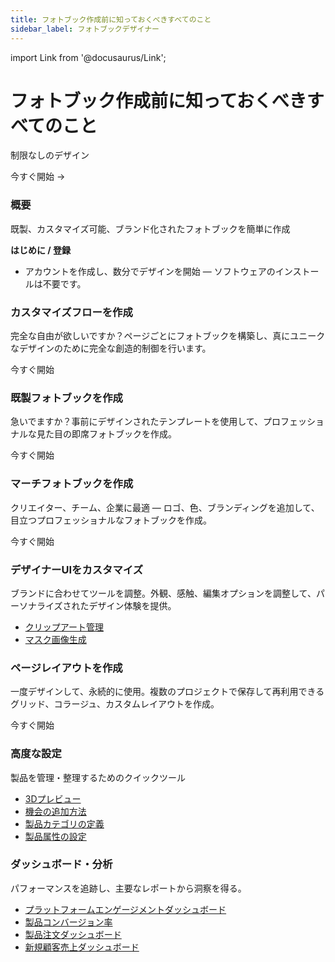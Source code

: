 ```yaml
---
title: フォトブック作成前に知っておくべきすべてのこと
sidebar_label: フォトブックデザイナー
---
```


import Link from '@docusaurus/Link';

<div style={{
  textAlign: 'center',
  padding: '3rem 2rem',
  background: 'linear-gradient(135deg, #667eea 0%, #764ba2 100%)',
  borderRadius: '16px',
  color: 'white',
  marginBottom: '3rem'
}}>

# フォトブック作成前に知っておくべきすべてのこと

<p style={{fontSize: '1.2rem', opacity: 0.95, margin: '1.5rem 0'}}>
  制限なしのデザイン
</p>

<Link to="/ja/ec-designer/photobook-designer/tutorial" style={{
 display: 'inline-flex',
    alignItems: 'center',
    justifyContent: 'center',
    paddingTop: '0.75rem',
    paddingBottom: '0.05rem',  // Less bottom padding
    paddingLeft: '1.2rem',
    paddingRight: '1.2rem',
    backgroundColor: 'white',
    color: '#667eea',
    borderRadius: '6px',
    textDecoration: 'none',
    fontWeight: 600,
    fontSize: '0.9rem',
    marginTop: '1rem',
    boxShadow: '0 2px 10px rgba(0, 0, 0, 0.15)',
}}>
  今すぐ開始 →
</Link>

</div>

<div style={{display: 'grid', gridTemplateColumns: 'repeat(auto-fit, minmax(300px, 1fr))', gap: '1.5rem'}}>

<div style={{
  background: 'linear-gradient(135deg, #e3f2fd 0%, #bbdefb 100%)', 
  padding: '2rem', 
  borderRadius: '12px',
  boxShadow: '0 2px 8px rgba(0, 0, 0, 0.1)'
}}>

### 概要

既製、カスタマイズ可能、ブランド化されたフォトブックを簡単に作成

**はじめに / 登録**  
- アカウントを作成し、数分でデザインを開始 — ソフトウェアのインストールは不要です。

</div>

<div style={{
  background: 'linear-gradient(135deg, #e3f2fd 0%, #bbdefb 100%)', 
  padding: '2rem', 
  borderRadius: '12px',
  boxShadow: '0 2px 8px rgba(0, 0, 0, 0.1)'
}}>

### カスタマイズフローを作成

完全な自由が欲しいですか？ページごとにフォトブックを構築し、真にユニークなデザインのために完全な創造的制御を行います。

<Link to="/ja/ec-designer/product-setup/create-a-product" style={{
  display: 'inline-flex',
    alignItems: 'center',
    justifyContent: 'center',
    paddingTop: '0.75rem',
    paddingBottom: '0.00rem',  // Less bottom padding
    paddingLeft: '1.2rem',
    paddingRight: '1.2rem',
    backgroundColor: 'white',
    color: '#667eea',
  borderRadius: '8px',
  textDecoration: 'none',
  fontWeight: 600,
  fontSize: '0.95rem',
  boxShadow: '0 2px 8px rgba(0, 0, 0, 0.1)'
}}>
  今すぐ開始
</Link>

</div>

<div style={{
  background: 'linear-gradient(135deg, #e3f2fd 0%, #bbdefb 100%)', 
  padding: '2rem', 
  borderRadius: '12px',
  boxShadow: '0 2px 8px rgba(0, 0, 0, 0.1)'
}}>

### 既製フォトブックを作成

急いでますか？事前にデザインされたテンプレートを使用して、プロフェッショナルな見た目の即席フォトブックを作成。

<Link to="/ja/ec-designer/product-setup/ready-product-flow" style={{
display: 'inline-flex',
    alignItems: 'center',
    justifyContent: 'center',
    paddingTop: '0.75rem',
    paddingBottom: '0.00rem',  // Less bottom padding
    paddingLeft: '1.2rem',
    paddingRight: '1.2rem',
    backgroundColor: 'white',
    color: '#667eea',  
borderRadius: '8px',
  textDecoration: 'none',
  fontWeight: 600,
  fontSize: '0.95rem',
  boxShadow: '0 2px 8px rgba(0, 0, 0, 0.1)'
}}>
  今すぐ開始
</Link>

</div>

<div style={{
  background: 'linear-gradient(135deg, #e3f2fd 0%, #bbdefb 100%)', 
  padding: '2rem', 
  borderRadius: '12px',
  boxShadow: '0 2px 8px rgba(0, 0, 0, 0.1)'
}}>

### マーチフォトブックを作成

クリエイター、チーム、企業に最適 — ロゴ、色、ブランディングを追加して、目立つプロフェッショナルなフォトブックを作成。

<Link to="/ja/ec-designer/product-setup/custom-product-flow" style={{
display: 'inline-flex',
    alignItems: 'center',
    justifyContent: 'center',
    paddingTop: '0.75rem',
    paddingBottom: '0.00rem',  // Less bottom padding
    paddingLeft: '1.2rem',
    paddingRight: '1.2rem',
    backgroundColor: 'white',
    color: '#667eea',  
borderRadius: '8px',
  textDecoration: 'none',
  fontWeight: 600,
  fontSize: '0.95rem',
  boxShadow: '0 2px 8px rgba(0, 0, 0, 0.1)'
}}>
  今すぐ開始
</Link>

</div>

<div style={{
  background: 'linear-gradient(135deg, #e3f2fd 0%, #bbdefb 100%)', 
  padding: '2rem', 
  borderRadius: '12px',
  boxShadow: '0 2px 8px rgba(0, 0, 0, 0.1)'
}}>

### デザイナーUIをカスタマイズ

ブランドに合わせてツールを調整。外観、感触、編集オプションを調整して、パーソナライズされたデザイン体験を提供。

- [クリップアート管理](/ja/ec-designer/creative-assets/clipart-management)
- [マスク画像生成](/ja/ec-designer/creative-assets/mask-img-generation)

</div>

<div style={{
  background: 'linear-gradient(135deg, #e3f2fd 0%, #bbdefb 100%)', 
  padding: '2rem', 
  borderRadius: '12px',
  boxShadow: '0 2px 8px rgba(0, 0, 0, 0.1)'
}}>

### ページレイアウトを作成

一度デザインして、永続的に使用。複数のプロジェクトで保存して再利用できるグリッド、コラージュ、カスタムレイアウトを作成。

<Link to="/ja/ec-designer/creative-assets/create-page-layouts" style={{
  display: 'inline-flex',
    alignItems: 'center',
    justifyContent: 'center',
    paddingTop: '0.75rem',
    paddingBottom: '0.00rem',  // Less bottom padding
    paddingLeft: '1.2rem',
    paddingRight: '1.2rem',
    backgroundColor: 'white',
    color: '#667eea',
  borderRadius: '8px',
  textDecoration: 'none',
  fontWeight: 600,
  fontSize: '0.95rem',
  boxShadow: '0 2px 8px rgba(0, 0, 0, 0.1)'
}}>
  今すぐ開始
</Link>

</div>

<div style={{
  background: 'linear-gradient(135deg, #e3f2fd 0%, #bbdefb 100%)', 
  padding: '2rem', 
  borderRadius: '12px',
  boxShadow: '0 2px 8px rgba(0, 0, 0, 0.1)'
}}>

### 高度な設定

製品を管理・整理するためのクイックツール

- [3Dプレビュー](/ja/ec-designer/advanced-setup/3d-preview)
- [機会の追加方法](/ja/ec-designer/advanced-setup/add-occasions)
- [製品カテゴリの定義](/ja/ec-designer/advanced-setup/define-product-categories)
- [製品属性の設定](/ja/ec-designer/advanced-setup/set-product-attributes)

</div>

<div style={{
  background: 'linear-gradient(135deg, #e3f2fd 0%, #bbdefb 100%)', 
  padding: '2rem', 
  borderRadius: '12px',
  boxShadow: '0 2px 8px rgba(0, 0, 0, 0.1)'
}}>

### ダッシュボード・分析

パフォーマンスを追跡し、主要なレポートから洞察を得る。

- [プラットフォームエンゲージメントダッシュボード](/ja/ec-designer/dashboards-analytics/platform-engagement-dashboard)
- [製品コンバージョン率](/ja/ec-designer/dashboards-analytics/product-conversion-rate)
- [製品注文ダッシュボード](/ja/ec-designer/dashboards-analytics/product-orders-dashboard)
- [新規顧客売上ダッシュボード](/ja/ec-designer/dashboards-analytics/customer-sales-dashboard)

</div>

</div>

